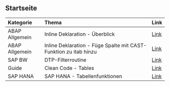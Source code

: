 ## Startseite


| Kategorie | Thema | Link |
| :----------- | :----------- | :----------- |
| ABAP Allgemein | Inline Deklaration - Überblick | [Link](docs/Inline_Deklaration.md) |
| ABAP Allgemein | Inline Deklaration - Füge Spalte mit CAST-Funktion zu itab hinzu | [Link](docs/CAST_Funktion_itab.md) |
| SAP BW | DTP-Filterroutine | [Link](docs/DTP-Filterroutine.md)
| Guide | Clean Code - Tables | [Link](https://github.com/SAP/styleguides/blob/master/clean-abap/CleanABAP.md#tables) |
| SAP HANA | SAP HANA - Tabellenfunktionen | [Link](docs/SAP_HANA_Table_Function.md) |
